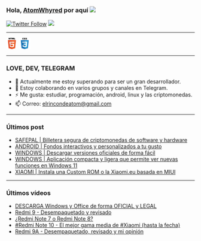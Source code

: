 ### Hola, [AtomWhyred][website] por aquí <img src="https://camo.githubusercontent.com/e8e7b06ecf583bc040eb60e44eb5b8e0ecc5421320a92929ce21522dbc34c891/68747470733a2f2f6d656469612e67697068792e636f6d2f6d656469612f6876524a434c467a6361737252346961377a2f67697068792e676966" width="25px" data-canonical-src="https://media.giphy.com/media/hvRJCLFzcasrR4ia7z/giphy.gif" style="max-width:100%;">

[![Twitter Follow](https://img.shields.io/twitter/follow/elrincondeatom?color=%231DA1F2&label=El%20Rinc%C3%B3n%20de%20Atom&logo=twitter&style=for-the-badge)](https://twitter.com/elrincondeatom) [<img height="30" src="https://img.icons8.com/color/48/000000/telegram-app.png" style="max-width:100%;">][tlg]

---

<img height="30" src="https://raw.githubusercontent.com/github/explore/80688e429a7d4ef2fca1e82350fe8e3517d3494d/topics/html/html.png" style="max-width:100%;"> <img height="30" src="https://raw.githubusercontent.com/github/explore/80688e429a7d4ef2fca1e82350fe8e3517d3494d/topics/css/css.png" style="max-width:100%;">

---

### LOVE, DEV, TELEGRAM

- 🔭 Actualmente me estoy superando para ser un gran desarrollador.
- 👯 Estoy colaborando en varios grupos y canales en Telegram.
- ⚡ Me gusta: estudiar, programación, android, linux y las criptomonedas.
- 📫 Correo: elrincondeatom@gmail.com

---

### Últimos post
<!-- BLOG-POST-LIST:START -->
- [SAFEPAL | Billetera segura de criptomonedas de software y hardware](https://elrincondeatom.com/safepal-billetera-segura-de-criptomonedas-de-software-y-hardware/)
- [ANDROID | Fondos interactivos y personalizados a tu gusto](https://elrincondeatom.com/android-fondos-interactivos-y-personalizados-a-tu-gusto/)
- [WINDOWS | Descargar versiones oficiales de forma fácil](https://elrincondeatom.com/windows-descargar-versiones-oficiales-de-forma-facil/)
- [WINDOWS | Aplicación compacta y ligera que permite ver nuevas funciones en Windows 11](https://elrincondeatom.com/windows-aplicacion-compacta-y-ligera-que-permite-ver-nuevas-funciones-en-windows-11/)
- [XIAOMI | Instala una Custom ROM o la Xiaomi.eu basada en MIUI](https://elrincondeatom.com/xiaomi-instala-una-custom-rom-o-la-xiaomi-eu-basada-en-miui/)
<!-- BLOG-POST-LIST:END -->

---
### Últimos vídeos
<!-- YT:START -->
- [DESCARGA Windows y Office de forma OFICIAL y LEGAL](https://www.youtube.com/watch?v=hhDp4hLVjbg)
- [Redmi 9 - Desempaquetado y revisado](https://www.youtube.com/watch?v=VunYPnCH5wA)
- [¿Redmi Note 7 o Redmi Note 8?](https://www.youtube.com/watch?v=3r-T3X8Xkuc)
- [#Redmi Note 10 - El mejor gama media de #Xiaomi &lpar;hasta la fecha&rpar;](https://www.youtube.com/watch?v=5dOmUVbAdVM)
- [Redmi 9A - Desempaquetado, revisado y mi opinión](https://www.youtube.com/watch?v=IjYzGmrwIks)
<!-- YT:END -->

<!-- Links -->
[website]: https://elrincondeatom.com/
[tlg]: https://t.me/elrincondeatom_com
